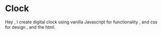 # Clock
Hey , I create digital clock using vanilla  Javascript for functionality  , and css for design , and the html.
